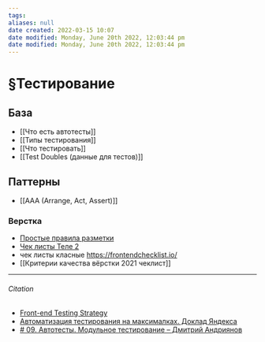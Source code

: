 ```yaml
---
tags: 
aliases: null
date created: 2022-03-15 10:07
date modified: Monday, June 20th 2022, 12:03:44 pm
date modified: Monday, June 20th 2022, 12:03:44 pm
---
```


# §Тестирование

## База
- [[Что есть автотесты]]
- [[Типы тестирования]]
- [[Что тестировать]]
- [[Test Doubles (данные для тестов)]]

## Паттерны

- [[AAA (Arrange, Act, Assert)]]

### Верстка

- [Простые правила разметки](http://yoksel.github.io/easy-markup/check-code/)
- [Чек листы Teле 2](https://design.tele2.ru/)
- чек листы класные https://frontendchecklist.io/
- [[Критерии качества вёрстки 2021 чеклист]]

---
###### Citation

- [Front-end Testing Strategy](https://itnext.io/front-end-testing-strategy-5fddfd463feb)
- [Автоматизация тестирования на максималках. Доклад Яндекса](https://habr.com/ru/company/yandex/blog/506094/)
- [# 09. Автотесты. Модульное тестирование – Дмитрий Андриянов](https://www.youtube.com/watch?v=DFLXBdfnAeE&list=PLKaafC45L_SSUUku_N10BBkVWXkKzqZFI&index=9)

